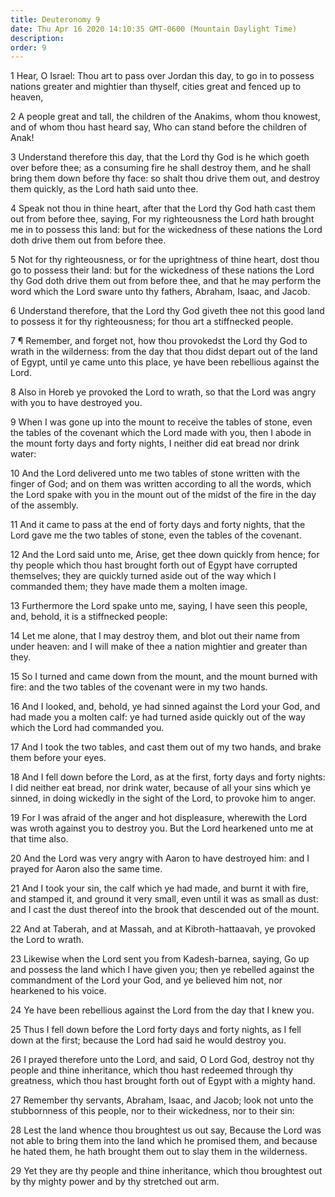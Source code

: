 ```yaml
---
title: Deuteronomy 9
date: Thu Apr 16 2020 14:10:35 GMT-0600 (Mountain Daylight Time)
description: 
order: 9
---
```


<p>
  1 Hear, O Israel: Thou art to pass over Jordan this day, to go in to possess
  nations greater and mightier than thyself, cities great and fenced up to
  heaven,
</p>
<p>
  2 A people great and tall, the children of the Anakims, whom thou knowest, and
  of whom thou hast heard say, Who can stand before the children of Anak!
</p>
<p>
  3 Understand therefore this day, that the Lord thy God is he which goeth over
  before thee; as a consuming fire he shall destroy them, and he shall bring
  them down before thy face: so shalt thou drive them out, and destroy them
  quickly, as the Lord hath said unto thee.
</p>
<p>
  4 Speak not thou in thine heart, after that the Lord thy God hath cast them
  out from before thee, saying, For my righteousness the Lord hath brought me in
  to possess this land: but for the wickedness of these nations the Lord doth
  drive them out from before thee.
</p>
<p>
  5 Not for thy righteousness, or for the uprightness of thine heart, dost thou
  go to possess their land: but for the wickedness of these nations the Lord thy
  God doth drive them out from before thee, and that he may perform the word
  which the Lord sware unto thy fathers, Abraham, Isaac, and Jacob.
</p>
<p>
  6 Understand therefore, that the Lord thy God giveth thee not this good land
  to possess it for thy righteousness; for thou art a stiffnecked people.
</p>
<p>
  7 &#xB6; Remember, and forget not, how thou provokedst the Lord thy God to
  wrath in the wilderness: from the day that thou didst depart out of the land
  of Egypt, until ye came unto this place, ye have been rebellious against the
  Lord.
</p>
<p>
  8 Also in Horeb ye provoked the Lord to wrath, so that the Lord was angry with
  you to have destroyed you.
</p>
<p>
  9 When I was gone up into the mount to receive the tables of stone, even the
  tables of the covenant which the Lord made with you, then I abode in the mount
  forty days and forty nights, I neither did eat bread nor drink water:
</p>
<p>
  10 And the Lord delivered unto me two tables of stone written with the finger
  of God; and on them was written according to all the words, which the Lord
  spake with you in the mount out of the midst of the fire in the day of the
  assembly.
</p>
<p>
  11 And it came to pass at the end of forty days and forty nights, that the
  Lord gave me the two tables of stone, even the tables of the covenant.
</p>
<span></span>
<p>
  12 And the Lord said unto me, Arise, get thee down quickly from hence; for thy
  people which thou hast brought forth out of Egypt have corrupted themselves;
  they are quickly turned aside out of the way which I commanded them; they have
  made them a molten image.
</p>
<p>
  13 Furthermore the Lord spake unto me, saying, I have seen this people, and,
  behold, it is a stiffnecked people:
</p>
<p>
  14 Let me alone, that I may destroy them, and blot out their name from under
  heaven: and I will make of thee a nation mightier and greater than they.
</p>
<p>
  15 So I turned and came down from the mount, and the mount burned with fire:
  and the two tables of the covenant were in my two hands.
</p>
<p>
  16 And I looked, and, behold, ye had sinned against the Lord your God, and had
  made you a molten calf: ye had turned aside quickly out of the way which the
  Lord had commanded you.
</p>
<p>
  17 And I took the two tables, and cast them out of my two hands, and brake
  them before your eyes.
</p>
<p>
  18 And I fell down before the Lord, as at the first, forty days and forty
  nights: I did neither eat bread, nor drink water, because of all your sins
  which ye sinned, in doing wickedly in the sight of the Lord, to provoke him to
  anger.
</p>
<p>
  19 For I was afraid of the anger and hot displeasure, wherewith the Lord was
  wroth against you to destroy you. But the Lord hearkened unto me at that time
  also.
</p>
<p>
  20 And the Lord was very angry with Aaron to have destroyed him: and I prayed
  for Aaron also the same time.
</p>
<p>
  21 And I took your sin, the calf which ye had made, and burnt it with fire,
  and stamped it, and ground it very small, even until it was as small as dust:
  and I cast the dust thereof into the brook that descended out of the mount.
</p>
<p>
  22 And at Taberah, and at Massah, and at Kibroth-hattaavah, ye provoked the
  Lord to wrath.
</p>
<p>
  23 Likewise when the Lord sent you from Kadesh-barnea, saying, Go up and
  possess the land which I have given you; then ye rebelled against the
  commandment of the Lord your God, and ye believed him not, nor hearkened to
  his voice.
</p>
<p>24 Ye have been rebellious against the Lord from the day that I knew you.</p>
<p>
  25 Thus I fell down before the Lord forty days and forty nights, as I fell
  down at the first; because the Lord had said he would destroy you.
</p>
<p>
  26 I prayed therefore unto the Lord, and said, O Lord God, destroy not thy
  people and thine inheritance, which thou hast redeemed through thy greatness,
  which thou hast brought forth out of Egypt with a mighty hand.
</p>
<p>
  27 Remember thy servants, Abraham, Isaac, and Jacob; look not unto the
  stubbornness of this people, nor to their wickedness, nor to their sin:
</p>
<p>
  28 Lest the land whence thou broughtest us out say, Because the Lord was not
  able to bring them into the land which he promised them, and because he hated
  them, he hath brought them out to slay them in the wilderness.
</p>
<span></span>
<p>
  29 Yet they are thy people and thine inheritance, which thou broughtest out by
  thy mighty power and by thy stretched out arm.
</p>
